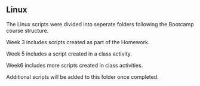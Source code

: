 ## Linux ##

The Linux scripts were divided into seperate folders following the Bootcamp course structure. 

Week 3 includes scripts created as part of the Homework.

Week 5 includes a script created in a class activity.

Week6 includes more scripts created in class activities. 

Additional scripts will be added to this folder once completed.

